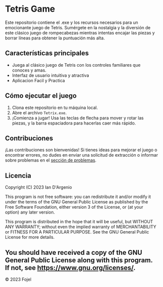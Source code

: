 # Tetris Game

Este repositorio contiene el .exe y los recursos necesarios para un emocionante juego de Tetris. Sumérgete en la nostalgia y la diversión de este clásico juego de rompecabezas mientras intentas encajar las piezas y borrar líneas para obtener la puntuación más alta.

## Características principales

- Juega al clásico juego de Tetris con los controles familiares que conoces y amas.
- Interfaz de usuario intuitiva y atractiva
- Aplicacion Facil y Practica

## Cómo ejecutar el juego

1. Clona este repositorio en tu máquina local.
2. Abre el archivo `Tetrix.exe`.
3. ¡Comienza a jugar! Usa las teclas de flecha para mover y rotar las piezas, y la barra espaciadora para hacerlas caer más rápido.

## Contribuciones

¡Las contribuciones son bienvenidas! Si tienes ideas para mejorar el juego o encontrar errores, no dudes en enviar una solicitud de extracción o informar sobre problemas en el [sección de problemas](https://github.com/tuusuario/tetris-game/issues).

## Licencia
Copyright (C) 2023 Ian D'Argenio

This program is not free software: you can redistribute it and/or modify it under the terms of the GNU General Public License as published by the Free Software Foundation, either version 3 of the License, or (at your option) any later version.

This program is distributed in the hope that it will be useful, but WITHOUT ANY WARRANTY; without even the implied warranty of MERCHANTABILITY or FITNESS FOR A PARTICULAR PURPOSE. See the GNU General Public License for more details.

You should have received a copy of the GNU General Public License along with this program. If not, see https://www.gnu.org/licenses/.
---

© 2023 Fojel
